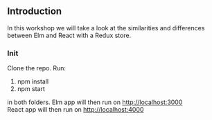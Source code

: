 ## Introduction

In this workshop we will take a look at the similarities and differences between Elm and React with a Redux store.

### Init

Clone the repo. Run:
1. npm install
2. npm start

in both folders.
Elm app will then run on [http://localhost:3000](http://localhost:3000) <br>
React app will then run on [http://localhost:4000](http://localhost:4000)
